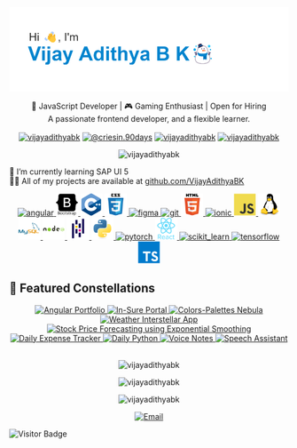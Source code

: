 <div align="center">
  <img src="https://github.com/VijayAdithyaBK/VijayAdithyaBK/blob/main/header.png" alt="banner that says Sarah hart Landolt - software developer, artist, designer">
  <p>🚀 JavaScript Developer | 🎮 Gaming Enthusiast | Open for Hiring<br>
    A passionate frontend developer, and a flexible learner.</p>
    <p align="center">
  <a href="https://linkedin.com/in/vijayadithyabk" target="blank"><img align="center" src="https://raw.githubusercontent.com/rahuldkjain/github-profile-readme-generator/master/src/images/icons/Social/linked-in-alt.svg" alt="vijayadithyabk" height="30" width="40" /></a>
  <a href="https://medium.com/@criesin.90days" target="blank"><img align="center" src="https://raw.githubusercontent.com/rahuldkjain/github-profile-readme-generator/master/src/images/icons/Social/medium.svg" alt="@criesin.90days" height="30" width="40" /></a>
  <a href="https://www.hackerrank.com/vijayadithyabk" target="blank"><img align="center" src="https://raw.githubusercontent.com/rahuldkjain/github-profile-readme-generator/master/src/images/icons/Social/hackerrank.svg" alt="vijayadithyabk" height="30" width="40" /></a>
  <a href="https://www.leetcode.com/vijayadithyabk" target="blank"><img align="center" src="https://raw.githubusercontent.com/rahuldkjain/github-profile-readme-generator/master/src/images/icons/Social/leet-code.svg" alt="vijayadithyabk" height="30" width="40" /></a>
</p>
</div>


<div align="center">
  <p><img src="https://komarev.com/ghpvc/?username=vijayadithyabk&label=Profile%20views&color=0e75b6&style=flat" alt="vijayadithyabk" /></p>
</div>

<p>🌱 I’m currently learning SAP UI 5<br>
👨‍💻 All of my projects are available at <a href="https://github.com/VijayAdithyaBK" target="blank">github.com/VijayAdithyaBK</a></p>

<div align="center">
  <p align="center">
<a href="https://angular.io" target="_blank" rel="noreferrer"> <img src="https://angular.io/assets/images/logos/angular/angular.svg" alt="angular" width="40" height="40"/> </a> <a href="https://getbootstrap.com" target="_blank" rel="noreferrer"> <img src="https://raw.githubusercontent.com/devicons/devicon/master/icons/bootstrap/bootstrap-plain-wordmark.svg" alt="bootstrap" width="40" height="40"/> </a> <a href="https://www.w3schools.com/cpp/" target="_blank" rel="noreferrer"> <img src="https://raw.githubusercontent.com/devicons/devicon/master/icons/cplusplus/cplusplus-original.svg" alt="cplusplus" width="40" height="40"/> </a> <a href="https://www.w3schools.com/css/" target="_blank" rel="noreferrer"> <img src="https://raw.githubusercontent.com/devicons/devicon/master/icons/css3/css3-original-wordmark.svg" alt="css3" width="40" height="40"/> </a> <a href="https://www.figma.com/" target="_blank" rel="noreferrer"> <img src="https://www.vectorlogo.zone/logos/figma/figma-icon.svg" alt="figma" width="40" height="40"/> </a> <a href="https://git-scm.com/" target="_blank" rel="noreferrer"> <img src="https://www.vectorlogo.zone/logos/git-scm/git-scm-icon.svg" alt="git" width="40" height="40"/> </a> <a href="https://www.w3.org/html/" target="_blank" rel="noreferrer"> <img src="https://raw.githubusercontent.com/devicons/devicon/master/icons/html5/html5-original-wordmark.svg" alt="html5" width="40" height="40"/> </a> <a href="https://ionicframework.com" target="_blank" rel="noreferrer"> <img src="https://upload.wikimedia.org/wikipedia/commons/d/d1/Ionic_Logo.svg" alt="ionic" width="40" height="40"/> </a> <a href="https://developer.mozilla.org/en-US/docs/Web/JavaScript" target="_blank" rel="noreferrer"> <img src="https://raw.githubusercontent.com/devicons/devicon/master/icons/javascript/javascript-original.svg" alt="javascript" width="40" height="40"/> </a> <a href="https://www.linux.org/" target="_blank" rel="noreferrer"> <img src="https://raw.githubusercontent.com/devicons/devicon/master/icons/linux/linux-original.svg" alt="linux" width="40" height="40"/> </a> <a href="https://www.mysql.com/" target="_blank" rel="noreferrer"> <img src="https://raw.githubusercontent.com/devicons/devicon/master/icons/mysql/mysql-original-wordmark.svg" alt="mysql" width="40" height="40"/> </a> <a href="https://nodejs.org" target="_blank" rel="noreferrer"> <img src="https://raw.githubusercontent.com/devicons/devicon/master/icons/nodejs/nodejs-original-wordmark.svg" alt="nodejs" width="40" height="40"/> </a> <a href="https://pandas.pydata.org/" target="_blank" rel="noreferrer"> <img src="https://raw.githubusercontent.com/devicons/devicon/2ae2a900d2f041da66e950e4d48052658d850630/icons/pandas/pandas-original.svg" alt="pandas" width="40" height="40"/> </a> <a href="https://www.python.org" target="_blank" rel="noreferrer"> <img src="https://raw.githubusercontent.com/devicons/devicon/master/icons/python/python-original.svg" alt="python" width="40" height="40"/> </a> <a href="https://pytorch.org/" target="_blank" rel="noreferrer"> <img src="https://www.vectorlogo.zone/logos/pytorch/pytorch-icon.svg" alt="pytorch" width="40" height="40"/> </a> <a href="https://reactjs.org/" target="_blank" rel="noreferrer"> <img src="https://raw.githubusercontent.com/devicons/devicon/master/icons/react/react-original-wordmark.svg" alt="react" width="40" height="40"/> </a> <a href="https://scikit-learn.org/" target="_blank" rel="noreferrer"> <img src="https://upload.wikimedia.org/wikipedia/commons/0/05/Scikit_learn_logo_small.svg" alt="scikit_learn" width="40" height="40"/> </a> <a href="https://www.tensorflow.org" target="_blank" rel="noreferrer"> <img src="https://www.vectorlogo.zone/logos/tensorflow/tensorflow-icon.svg" alt="tensorflow" width="40" height="40"/> </a> <a href="https://www.typescriptlang.org/" target="_blank" rel="noreferrer"> <img src="https://raw.githubusercontent.com/devicons/devicon/master/icons/typescript/typescript-original.svg" alt="typescript" width="40" height="40"/> </a>
  </p>
</div>


## 🌌 Featured Constellations
<div align="center">
  <a href="https://vijayadithyabk.github.io/AngularPortfolio/home">
    <img src="https://img.shields.io/badge/Angular%20Portfolio-Explore🪐-ff69b4?style=for-the-badge" alt="Angular Portfolio">
  </a>
  <a href="https://vijayadithyabk.github.io/Insure/">
    <img src="https://img.shields.io/badge/In--Sure%20Portal-Launch🚀-brightgreen?style=for-the-badge" alt="In-Sure Portal">
  </a>
  <a href="https://vijayadithyabk.github.io/Colors-Palletes/">
    <img src="https://img.shields.io/badge/Colors--Palettes%20Nebula-Experience💫-blue?style=for-the-badge" alt="Colors-Palettes Nebula">
  </a>
  <a href="https://vijayadithyabk.github.io/WeatherApp">
    <img src="https://img.shields.io/badge/Weather%20Interstellar%20App-View🌦️-9cf?style=for-the-badge" alt="Weather Interstellar App">
  </a>
  <a href="https://github.com/VijayAdithyaBK/StockPriceForecasting">
    <img src="https://img.shields.io/badge/Stock%20Price%20Forecasting-Discover📈-ffd700?style=for-the-badge" alt="Stock Price Forecasting using Exponential Smoothing">
  </a>
  <a href="https://github.com/VijayAdithyaBK/DailyExpenseTracker">
    <img src="https://img.shields.io/badge/Daily%20Expense%20Tracker-Check%20It%20Out🧾-orange?style=for-the-badge" alt="Daily Expense Tracker">
  </a>
  <a href="https://github.com/VijayAdithyaBK/Daily-Python">
    <img src="https://img.shields.io/badge/Daily%20Python-Explore%20Projects🐍-green?style=for-the-badge" alt="Daily Python">
  </a>
  <a href="https://github.com/VijayAdithyaBK/voice_notes">
    <img src="https://img.shields.io/badge/Voice%20Notes-Take%20Notes🎙️-red?style=for-the-badge" alt="Voice Notes">
  </a>
  <a href="https://github.com/VijayAdithyaBK/speech_assistant">
    <img src="https://img.shields.io/badge/Speech%20Assistant-Talk%20to%20Me🗣️-purple?style=for-the-badge" alt="Speech Assistant">
  </a>
  <!-- Add more project buttons here -->
</div><br>


<div align="center">
  <p><img  src="https://github-readme-stats.vercel.app/api/top-langs?username=vijayadithyabk&show_icons=true&locale=en&layout=compact" alt="vijayadithyabk" /></p>
  <p><img  src="https://github-readme-stats.vercel.app/api?username=vijayadithyabk&show_icons=true&locale=en" alt="vijayadithyabk" /></p>
  <p><img  src="https://github-readme-streak-stats.herokuapp.com/?user=vijayadithyabk&" alt="vijayadithyabk" /></p>
</div>


<div align="center">
  <a href="mailto:vijayadithyabk@gmail.com">
    <img src="https://img.shields.io/badge/Email-vijayadithyabk%40gmail.com-red?style=for-the-badge&logo=gmail" alt="Email">
  </a>
</div>


![Visitor Badge](https://visitor-badge.laobi.icu/badge?page_id=vijayadithyabk.vijayadithyabk)
